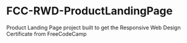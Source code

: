 # FCC-RWD-ProductLandingPage
Product Landing Page project built to get the Responsive Web Design Certificate from FreeCodeCamp
